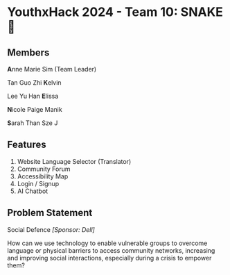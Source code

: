 # YouthxHack 2024 - Team 10: SNAKE 💚
## Members
**A**nne Marie Sim (Team Leader)

Tan Guo Zhi **K**elvin

Lee Yu Han **E**lissa

**N**icole Paige Manik

**S**arah Than Sze J

## Features
1. Website Language Selector (Translator)
2. Community Forum
3. Accessibility Map
4. Login / Signup
5. AI Chatbot

## Problem Statement
Social Defence *[Sponsor: Dell]*

How can we use technology to enable vulnerable groups to overcome language or physical barriers to access community networks, increasing and improving social interactions, especially during a crisis to empower them?
